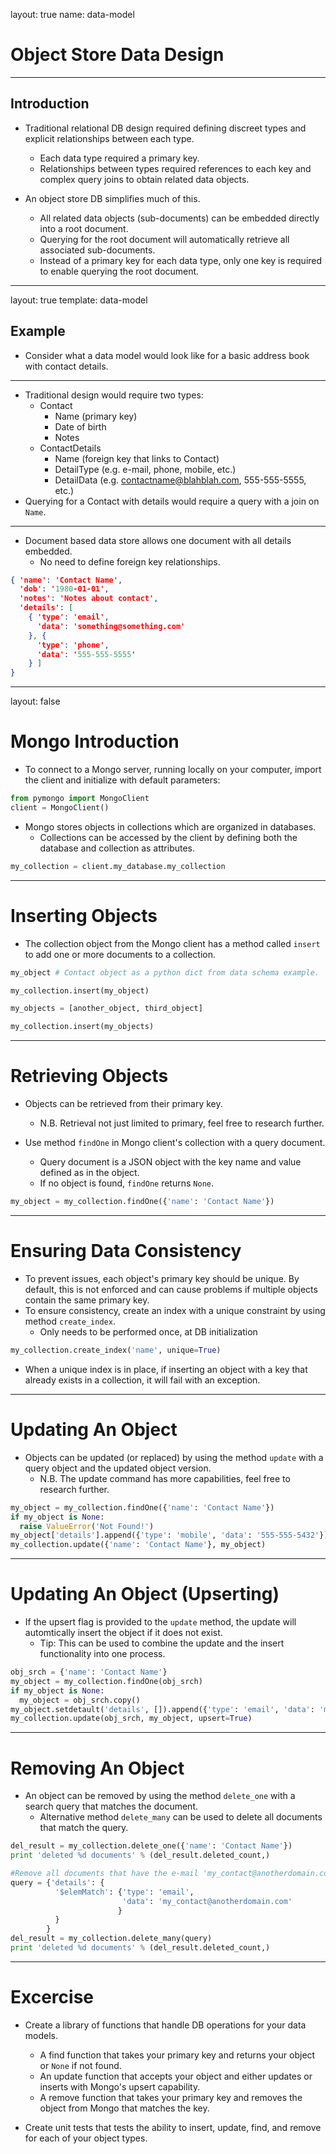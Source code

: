 layout: true
name: data-model

# Object Store Data Design

---

## Introduction

  * Traditional relational DB design required defining discreet types and explicit relationships between each type.
    * Each data type required a primary key.
    * Relationships between types required references to each key and complex query joins to obtain related data objects.

  * An object store DB simplifies much of this.
    * All related data objects (sub-documents) can be embedded directly into a root document.
    * Querying for the root document will automatically retrieve all associated sub-documents.
    * Instead of a primary key for each data type, only one key is required to enable querying the root document.

---

layout: true
template: data-model

## Example

  * Consider what a data model would look like for a basic address book with contact details.

---

  * Traditional design would require two types:
    * Contact
      * Name (primary key)
      * Date of birth
      * Notes
    * ContactDetails
      * Name (foreign key that links to Contact)
      * DetailType (e.g. e-mail, phone, mobile, etc.)
      * DetailData (e.g. contactname@blahblah.com, 555-555-5555, etc.)
  * Querying for a Contact with details would require a query with a join on `Name`.

---

  * Document based data store allows one document with all details embedded.
    * No need to define foreign key relationships.

```json
{ 'name': 'Contact Name',
  'dob': '1980-01-01',
  'notes': 'Notes about contact',
  'details': [
    { 'type': 'email',
      'data': 'something@something.com'
    }, {
      'type': 'phone',
      'data': '555-555-5555'
    } ]
}
```

---

layout: false

# Mongo Introduction

 * To connect to a Mongo server, running locally on your computer, import the client and initialize with default parameters:

```python
from pymongo import MongoClient
client = MongoClient()
```

 * Mongo stores objects in collections which are organized in databases.
   * Collections can be accessed by the client by defining both the database and collection as attributes.

```python
my_collection = client.my_database.my_collection
```

---

# Inserting Objects

  * The collection object from the Mongo client has a method called `insert` to add one or more documents to a collection.

```python
my_object # Contact object as a python dict from data schema example.

my_collection.insert(my_object)

my_objects = [another_object, third_object]

my_collection.insert(my_objects)
```

---

# Retrieving Objects

  * Objects can be retrieved from their primary key.
    * N.B. Retrieval not just limited to primary, feel free to research further.

  * Use method `findOne` in Mongo client's collection with a query document.
    * Query document is a JSON object with the key name and value defined as in the object.
    * If no object is found, `findOne` returns `None`.

```python
my_object = my_collection.findOne({'name': 'Contact Name'})
```

---

# Ensuring Data Consistency

  * To prevent issues, each object's primary key should be unique.  By default, this is not enforced and can cause problems if multiple objects contain the same primary key.
  * To ensure consistency, create an index with a unique constraint by using method `create_index`.
    * Only needs to be performed once, at DB initialization

```python
my_collection.create_index('name', unique=True)
```

  * When a unique index is in place, if inserting an object with a key that already exists in a collection, it will fail with an exception.

---

# Updating An Object

  * Objects can be updated (or replaced) by using the method `update` with a query object and the updated object version.
    * N.B. The update command has more capabilities, feel free to research further.

```python
my_object = my_collection.findOne({'name': 'Contact Name'})
if my_object is None:
  raise ValueError('Not Found!')
my_object['details'].append({'type': 'mobile', 'data': '555-555-5432'})
my_collection.update({'name': 'Contact Name'}, my_object)
```

---

# Updating An Object (Upserting)

  * If the upsert flag is provided to the `update` method, the update will automtically insert the object if it does not exist.
    * Tip: This can be used to combine the update and the insert functionality into one process.

```python
obj_srch = {'name': 'Contact Name'}
my_object = my_collection.findOne(obj_srch)
if my_object is None:
  my_object = obj_srch.copy()
my_object.setdetault('details', []).append({'type': 'email', 'data': 'my_contact@anotherdomain.com'})
my_collection.update(obj_srch, my_object, upsert=True)
```

---

# Removing An Object

  * An object can be removed by using the method `delete_one` with a search query that matches the document.
    * Alternative method `delete_many` can be used to delete all documents that match the query.

```python
del_result = my_collection.delete_one({'name': 'Contact Name'})
print 'deleted %d documents' % (del_result.deleted_count,)

#Remove all documents that have the e-mail 'my_contact@anotherdomain.com'
query = {'details': {
          '$elemMatch': {'type': 'email',
                         'data': 'my_contact@anotherdomain.com'
                        }
          }
        }
del_result = my_collection.delete_many(query)
print 'deleted %d documents' % (del_result.deleted_count,)
```

---

# Excercise
  * Create a library of functions that handle DB operations for your data models.
    * A find function that takes your primary key and returns your object or `None` if not found.
    * An update function that accepts your object and either updates or inserts with Mongo's upsert capability.
    * A remove function that takes your primary key and removes the object from Mongo that matches the key.

  * Create unit tests that tests the ability to insert, update, find, and remove for each of your object types.
